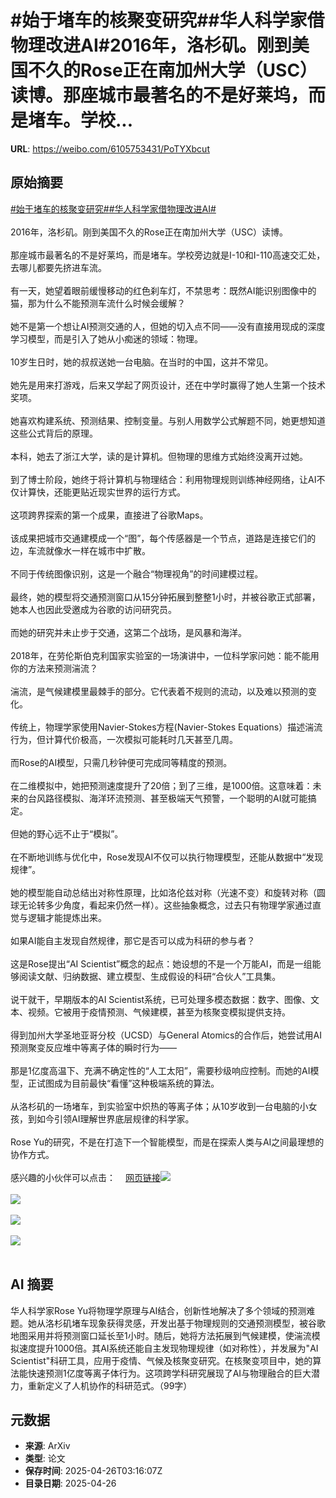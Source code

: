 # #始于堵车的核聚变研究##华人科学家借物理改进AI#2016年，洛杉矶。刚到美国不久的Rose正在南加州大学（USC）读博。那座城市最著名的不是好莱坞，而是堵车。学校...

**URL**: https://weibo.com/6105753431/PoTYXbcut

## 原始摘要

<a href="https://m.weibo.cn/search?containerid=231522type%3D1%26t%3D10%26q%3D%23%E5%A7%8B%E4%BA%8E%E5%A0%B5%E8%BD%A6%E7%9A%84%E6%A0%B8%E8%81%9A%E5%8F%98%E7%A0%94%E7%A9%B6%23&amp;extparam=%23%E5%A7%8B%E4%BA%8E%E5%A0%B5%E8%BD%A6%E7%9A%84%E6%A0%B8%E8%81%9A%E5%8F%98%E7%A0%94%E7%A9%B6%23" data-hide=""><span class="surl-text">#始于堵车的核聚变研究#</span></a><a href="https://m.weibo.cn/search?containerid=231522type%3D1%26t%3D10%26q%3D%23%E5%8D%8E%E4%BA%BA%E7%A7%91%E5%AD%A6%E5%AE%B6%E5%80%9F%E7%89%A9%E7%90%86%E6%94%B9%E8%BF%9BAI%23&amp;extparam=%23%E5%8D%8E%E4%BA%BA%E7%A7%91%E5%AD%A6%E5%AE%B6%E5%80%9F%E7%89%A9%E7%90%86%E6%94%B9%E8%BF%9BAI%23" data-hide=""><span class="surl-text">#华人科学家借物理改进AI#</span></a><br><br>2016年，洛杉矶。刚到美国不久的Rose正在南加州大学（USC）读博。<br><br>那座城市最著名的不是好莱坞，而是堵车。学校旁边就是I-10和I-110高速交汇处，去哪儿都要先挤进车流。<br><br>有一天，她望着眼前缓慢移动的红色刹车灯，不禁思考：既然AI能识别图像中的猫，那为什么不能预测车流什么时候会缓解？<br><br>她不是第一个想让AI预测交通的人，但她的切入点不同——没有直接用现成的深度学习模型，而是引入了她从小痴迷的领域：物理。<br><br>10岁生日时，她的叔叔送她一台电脑。在当时的中国，这并不常见。<br><br>她先是用来打游戏，后来又学起了网页设计，还在中学时赢得了她人生第一个技术奖项。<br><br>她喜欢构建系统、预测结果、控制变量。与别人用数学公式解题不同，她更想知道这些公式背后的原理。<br><br>本科，她去了浙江大学，读的是计算机。但物理的思维方式始终没离开过她。<br><br>到了博士阶段，她终于将计算机与物理结合：利用物理规则训练神经网络，让AI不仅计算快，还能更贴近现实世界的运行方式。<br><br>这项跨界探索的第一个成果，直接进了谷歌Maps。<br><br>该成果把城市交通建模成一个“图”，每个传感器是一个节点，道路是连接它们的边，车流就像水一样在城市中扩散。<br><br>不同于传统图像识别，这是一个融合“物理视角”的时间建模过程。<br><br>最终，她的模型将交通预测窗口从15分钟拓展到整整1小时，并被谷歌正式部署，她本人也因此受邀成为谷歌的访问研究员。<br><br>而她的研究并未止步于交通，这第二个战场，是风暴和海洋。<br><br>2018年，在劳伦斯伯克利国家实验室的一场演讲中，一位科学家问她：能不能用你的方法来预测湍流？<br><br>湍流，是气候建模里最棘手的部分。它代表着不规则的流动，以及难以预测的变化。<br><br>传统上，物理学家使用Navier-Stokes方程(Navier-Stokes Equations）描述湍流行为，但计算代价极高，一次模拟可能耗时几天甚至几周。<br><br>而Rose的AI模型，只需几秒钟便可完成同等精度的预测。<br><br>在二维模拟中，她把预测速度提升了20倍；到了三维，是1000倍。这意味着：未来的台风路径模拟、海洋环流预测、甚至极端天气预警，一个聪明的AI就可能搞定。<br><br>但她的野心远不止于“模拟”。<br><br>在不断地训练与优化中，Rose发现AI不仅可以执行物理模型，还能从数据中“发现规律”。<br><br>她的模型能自动总结出对称性原理，比如洛伦兹对称（光速不变）和旋转对称（圆球无论转多少角度，看起来仍然一样）。这些抽象概念，过去只有物理学家通过直觉与逻辑才能提炼出来。<br><br>如果AI能自主发现自然规律，那它是否可以成为科研的参与者？<br><br>这是Rose提出“AI Scientist”概念的起点：她设想的不是一个万能AI，而是一组能够阅读文献、归纳数据、建立模型、生成假设的科研“合伙人”工具集。<br><br>说干就干，早期版本的AI Scientist系统，已可处理多模态数据：数字、图像、文本、视频。它被用于疫情预测、气候建模，甚至为核聚变模拟提供支持。<br><br>得到加州大学圣地亚哥分校（UCSD）与General Atomics的合作后，她尝试用AI预测聚变反应堆中等离子体的瞬时行为——<br><br>那是1亿度高温下、充满不确定性的“人工太阳”，需要秒级响应控制。而她的AI模型，正试图成为目前最快“看懂”这种极端系统的算法。<br><br>从洛杉矶的一场堵车，到实验室中炽热的等离子体；从10岁收到一台电脑的小女孩，到如今引领AI理解世界底层规律的科学家。<br><br>Rose Yu的研究，不是在打造下一个智能模型，而是在探索人类与AI之间最理想的协作方式。<br><br>感兴趣的小伙伴可以点击：<a href="https://weibo.cn/sinaurl?u=https%3A%2F%2Fwww.quantamagazine.org%2Fimproving-deep-learning-with-a-little-help-from-physics-20250423%2F" data-hide=""><span class="url-icon"><img style="width: 1rem;height: 1rem" src="https://h5.sinaimg.cn/upload/2015/09/25/3/timeline_card_small_web_default.png" referrerpolicy="no-referrer"></span><span class="surl-text">网页链接</span></a><img style="" src="https://tvax3.sinaimg.cn/large/006Fd7o3gy1i0t4cks3nij30zk0k04qp.jpg" referrerpolicy="no-referrer"><br><br><img style="" src="https://tvax3.sinaimg.cn/large/006Fd7o3gy1i0t4cph68kj30zk0lz7wh.jpg" referrerpolicy="no-referrer"><br><br><img style="" src="https://tvax2.sinaimg.cn/large/006Fd7o3gy1i0t4culx4bj31b3280u11.jpg" referrerpolicy="no-referrer"><br><br><img style="" src="https://tvax4.sinaimg.cn/large/006Fd7o3gy1i0t4ctznk2j31z419q1kz.jpg" referrerpolicy="no-referrer"><br><br>

## AI 摘要

华人科学家Rose Yu将物理学原理与AI结合，创新性地解决了多个领域的预测难题。她从洛杉矶堵车现象获得灵感，开发出基于物理规则的交通预测模型，被谷歌地图采用并将预测窗口延长至1小时。随后，她将方法拓展到气候建模，使湍流模拟速度提升1000倍。其AI系统还能自主发现物理规律（如对称性），并发展为"AI Scientist"科研工具，应用于疫情、气候及核聚变研究。在核聚变项目中，她的算法能快速预测1亿度等离子体行为。这项跨学科研究展现了AI与物理融合的巨大潜力，重新定义了人机协作的科研范式。（99字）

## 元数据

- **来源**: ArXiv
- **类型**: 论文
- **保存时间**: 2025-04-26T03:16:07Z
- **目录日期**: 2025-04-26
